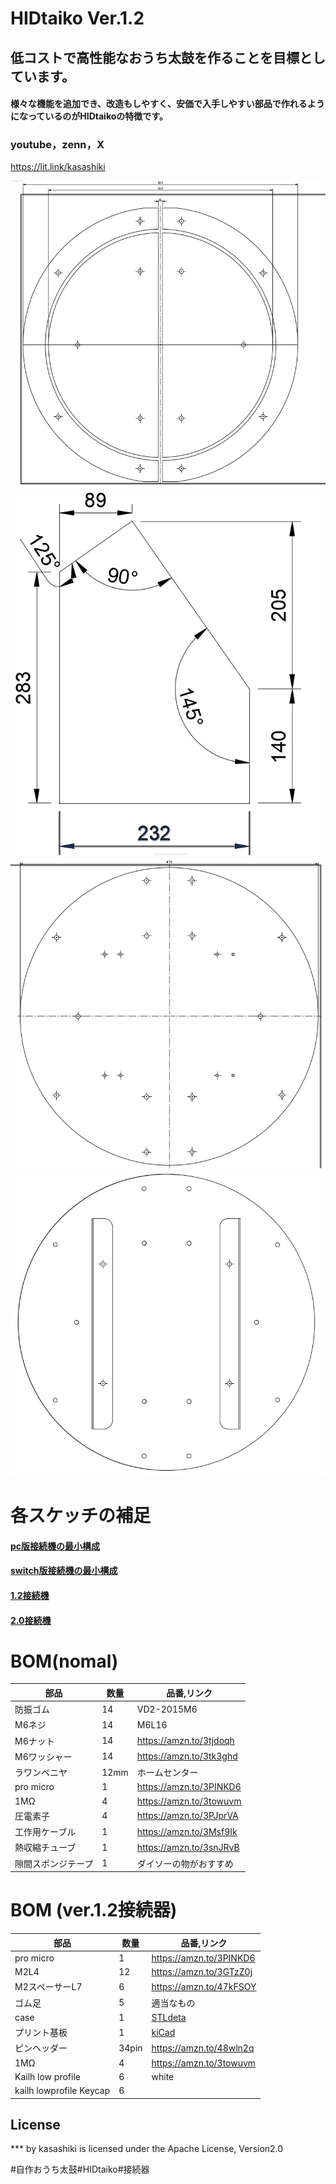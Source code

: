 # HIDtaiko Ver.1.2
## 低コストで高性能なおうち太鼓を作ることを目標としています。
#### 様々な機能を追加でき、改造もしやすく、安価で入手しやすい部品で作れるようになっているのがHIDtaikoの特徴です。

### youtube，zenn，X
https://lit.link/kasashiki

![front.png.png](images/images/front.png)
![legs.png](images/images/legs.png)
![rear.png](images/images/rear.png)
![e.png](images/images/e.png)

# 各スケッチの補足
#### [pc版接続機の最小構成](sketch_hidtaiko/sketch_hidtaiko.ino)
#### [switch版接続機の最小構成](sketch_developmentSW/sketch_developmentSW.ino)
#### [1.2接続機](HIDtaiko_connector_ver1.2)
#### [2.0接続機](HIDtaiko_connector_ver2.0)

# BOM(nomal)
| 部品 | 数量 | 品番,リンク |
| ---- | ---- | ---- |
| 防振ゴム | 14 |VD2-2015M6|
| M6ネジ | 14 | M6L16 |
| M6ナット |14 | https://amzn.to/3tjdoqh |
| M6ワッシャー | 14 | https://amzn.to/3tk3ghd |
|ラワンベニヤ | 12mm | ホームセンター |  
|pro micro | 1 | https://amzn.to/3PINKD6 |
|1MΩ | 4 | https://amzn.to/3towuvm |
|圧電素子| 4 | https://amzn.to/3PJprVA |
|工作用ケーブル|1 |https://amzn.to/3Msf9Ik|
|熱収縮チューブ|1 |https://amzn.to/3snJRvB|　
|隙間スポンジテープ|1 |ダイソーの物がおすすめ|　

# BOM (ver.1.2接続器)
|部品|数量|品番,リンク|
|----|---|----|
|pro micro|1|https://amzn.to/3PINKD6|
|M2L4|12|https://amzn.to/3GTzZ0j|
|M2スペーサーL7|6|https://amzn.to/47kFSOY|
|ゴム足|5|適当なもの|
|case|1|[STLdeta](HIDtaiko_connector_ver1.2/case.stl)|
|プリント基板|1|[kiCad](HIDtaiko_connector_ver1.2/pcb)|
|ピンヘッダー|34pin|https://amzn.to/48wln2q|
|1MΩ|4|https://amzn.to/3towuvm|
|Kailh low profile|6|white|
|kailh lowprofile Keycap|6|



## License
*** by kasashiki is licensed under the Apache License, Version2.0

#自作おうち太鼓#HIDtaiko#接続器
